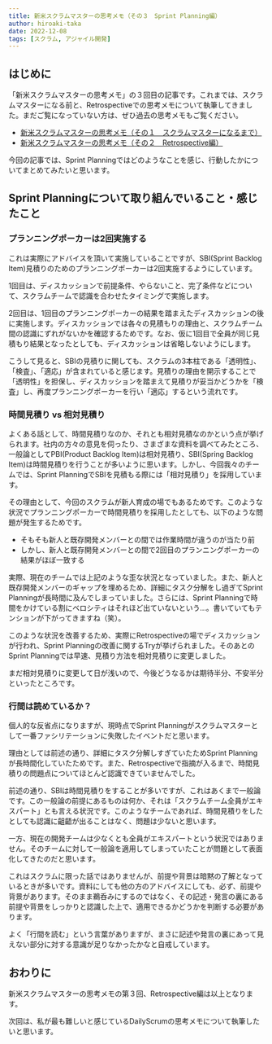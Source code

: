 ```yaml
---
title: 新米スクラムマスターの思考メモ（その３　Sprint Planning編）
author: hiroaki-taka
date: 2022-12-08
tags: [スクラム, アジャイル開発]
---
```


## はじめに
「新米スクラムマスターの思考メモ」の３回目の記事です。これまでは、スクラムマスターになる前と、Retrospectiveでの思考メモについて執筆してきました。まだご覧になっていない方は、ぜひ過去の思考メモもご覧ください。

- [新米スクラムマスターの思考メモ（その１　スクラムマスターになるまで）](/blogs/2022/11/24/newcomer-scrum-master-01/)
- [新米スクラムマスターの思考メモ（その２　Retrospective編）](/blogs/2022/12/05/newcomer-scrum-master-02/)

今回の記事では、Sprint Planningではどのようなことを感じ、行動したかについてまとめてみたいと思います。

## Sprint Planningについて取り組んでいること・感じたこと

### プランニングポーカーは2回実施する

これは実際にアドバイスを頂いて実施していることですが、SBI(Sprint Backlog Item)見積りのためのプランニングポーカーは2回実施するようにしています。

1回目は、ディスカッションで前提条件、やらないこと、完了条件などについて、スクラムチームで認識を合わせたタイミングで実施します。

2回目は、1回目のプランニングポーカーの結果を踏まえたディスカッションの後に実施します。ディスカッションでは各々の見積もりの理由と、スクラムチーム間の認識にずれがないかを確認するためです。なお、仮に1回目で全員が同じ見積もり結果となったとしても、ディスカッションは省略しないようにします。

こうして見ると、SBIの見積りに関しても、スクラムの3本柱である「透明性」、「検査」、「適応」が含まれていると感じます。見積りの理由を開示することで「透明性」を担保し、ディスカッションを踏まえて見積りが妥当かどうかを「検査」し、再度プランニングポーカーを行い「適応」するという流れです。

### 時間見積り vs 相対見積り

よくある話として、時間見積りなのか、それとも相対見積なのかという点が挙げられます。社内の方々の意見を伺ったり、さまざまな資料を調べてみたところ、一般論としてPBI(Product Backlog Item)は相対見積り、SBI(Spring Backlog Item)は時間見積りを行うことが多いように思います。しかし、今回我々のチームでは、Sprint PlanningでSBIを見積もる際には「相対見積り」を採用しています。

その理由として、今回のスクラムが新人育成の場でもあるためです。このような状況でプランニングポーカーで時間見積りを採用したとしても、以下のような問題が発生するためです。
- そもそも新人と既存開発メンバーとの間では作業時間が違うのが当たり前
- しかし、新人と既存開発メンバーとの間で2回目のプランニングポーカーの結果がほぼ一致する

実際、現在のチームでは上記のような歪な状況となっていました。また、新人と既存開発メンバーのギャップを埋めるため、詳細にタスク分解をし過ぎてSprint Planningが長時間に及んでしまっていました。さらには、Sprint Planningで時間をかけている割にベロシティはそれほど出ていないという…。書いていてもテンションが下がってきますね（笑）。

このような状況を改善するため、実際にRetrospectiveの場でディスカッションが行われ、Sprint Planningの改善に関するTryが挙げられました。そのあとのSprint Planningでは早速、見積り方法を相対見積りに変更しました。

まだ相対見積りに変更して日が浅いので、今後どうなるかは期待半分、不安半分といったところです。

### 行間は読めているか？

個人的な反省点になりますが、現時点でSprint Planningがスクラムマスターとして一番ファシリテーションに失敗したイベントだと思います。

理由としては前述の通り、詳細にタスク分解しすぎていたためSprint Planningが長時間化していたためです。また、Retrospectiveで指摘が入るまで、時間見積りの問題点についてほとんど認識できていませんでした。

前述の通り、SBIは時間見積りをすることが多いですが、これはあくまで一般論です。この一般論の前提にあるものは何か、それは「スクラムチーム全員がエキスパート」とも言える状況です。このようなチームであれば、時間見積りをしたとしても認識に齟齬が出ることはなく、問題は少ないと思います。

一方、現在の開発チームは少なくとも全員がエキスパートという状況ではありません。そのチームに対して一般論を適用してしまっていたことが問題として表面化してきたのだと思います。

これはスクラムに限った話ではありませんが、前提や背景は暗黙の了解となっているときが多いです。資料にしても他の方のアドバイスにしても、必ず、前提や背景があります。そのまま鵜呑みにするのではなく、その記述・発言の裏にある前提や背景をしっかりと認識した上で、適用できるかどうかを判断する必要があります。

よく「行間を読む」という言葉がありますが、まさに記述や発言の裏にあって見えない部分に対する意識が足りなかったかなと自戒しています。

## おわりに

新米スクラムマスターの思考メモの第３回、Retrospective編は以上となります。

次回は、私が最も難しいと感じているDailyScrumの思考メモについて執筆したいと思います。

